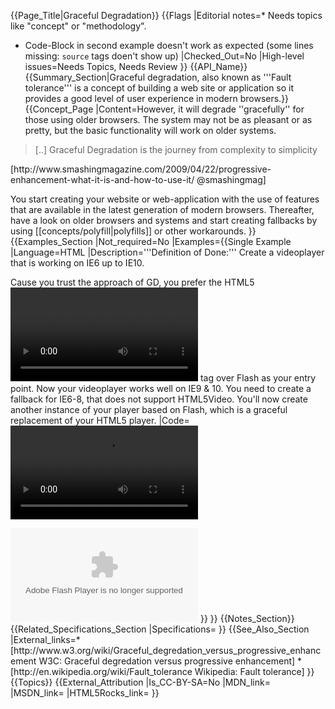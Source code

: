 {{Page_Title|Graceful Degradation}}
{{Flags
|Editorial notes=* Needs topics like "concept" or "methodology".
* Code-Block in second example doesn't work as expected (some lines missing: <code>source</code> tags doen't show up)
|Checked_Out=No
|High-level issues=Needs Topics, Needs Review
}}
{{API_Name}}
{{Summary_Section|Graceful degradation, also known as '''Fault tolerance''' is a concept of building a web site or application so it provides a good level of user experience in modern browsers.}}
{{Concept_Page
|Content=However, it will degrade ''gracefully'' for those using older browsers. The system may not be as pleasant or as pretty, but the basic functionality will work on older systems.
<blockquote>
[..] Graceful Degradation is the journey from complexity to simplicity
</blockquote>
[http://www.smashingmagazine.com/2009/04/22/progressive-enhancement-what-it-is-and-how-to-use-it/ @smashingmag]

You start creating your website or web-application with the use of features that are available in the latest generation of modern browsers. Thereafter, have a look on older browsers and systems and start creating fallbacks by using [[concepts/polyfill|polyfills]] or other workarounds.
}}
{{Examples_Section
|Not_required=No
|Examples={{Single Example
|Language=HTML
|Description='''Definition of Done:''' Create a videoplayer that is working on IE6 up to IE10.

Cause you trust the approach of GD, you prefer the  HTML5 <code><video></code> tag over Flash as your entry point. Now your videoplayer works well on IE9 & 10. 
You need to create a fallback for IE6-8, that does not support HTML5Video. You'll now create another instance of your player based on Flash, which is a graceful replacement of your HTML5 player.
|Code=<video>
  <source src="video.mp4" type="video/mp4" />

  <!-- Flash Fallback. -->
  <object id="flash_fallback_1" type="application/x-shockwave-flash" data="player.swf">
    <param name="movie" value="video.mp4" />
  </object>
</video>
}}
}}
{{Notes_Section}}
{{Related_Specifications_Section
|Specifications=
}}
{{See_Also_Section
|External_links=* [http://www.w3.org/wiki/Graceful_degredation_versus_progressive_enhancement W3C: Graceful degredation versus progressive enhancement]
* [http://en.wikipedia.org/wiki/Fault_tolerance  Wikipedia: Fault tolerance]
}}
{{Topics}}
{{External_Attribution
|Is_CC-BY-SA=No
|MDN_link=
|MSDN_link=
|HTML5Rocks_link=
}}